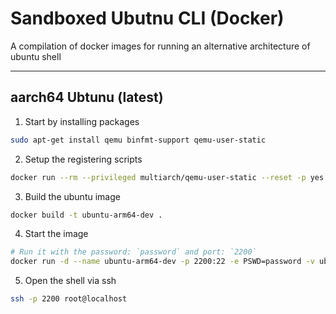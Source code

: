 # Sandboxed Ubutnu CLI (Docker)
A compilation of docker images for running an alternative architecture of ubuntu shell
___


## aarch64 Ubtunu (latest)
1. Start by installing packages
```bash 
sudo apt-get install qemu binfmt-support qemu-user-static
```
2. Setup the registering scripts
```bash
docker run --rm --privileged multiarch/qemu-user-static --reset -p yes
```
3. Build the ubuntu image
```bash
docker build -t ubuntu-arm64-dev .
```
4. Start the image
```bash
# Run it with the password: `password` and port: `2200`
docker run -d --name ubuntu-arm64-dev -p 2200:22 -e PSWD=password -v ubuntu-data:/data ubuntu-arm64-dev
```
5. Open the shell via ssh
```bash
ssh -p 2200 root@localhost
```